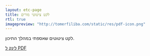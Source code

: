 ```yaml
---
layout: etc-page
title: לקט ציטוטי מורים
rtl: true
imagepreview: "http://tomerfiliba.com/static/res/pdf-icon.png"
---
```


לקט ציטוטים שאספתי במהלך התיכון.


[לינק ל PDF](http://tomerfiliba.com/static/res/2011-12-01-leket.pdf)
